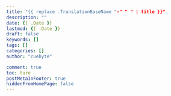 ```yaml
---
title: "{{ replace .TranslationBaseName "-" " " | title }}"
description: ""
date: {{ .Date }}
lastmod: {{ .Date }}
draft: false 
keywords: []
tags: []
categories: []
author: "cuebyte"

comment: true 
toc: ture
postMetaInFooter: true
hiddenFromHomePage: false
---
```


<!--more-->
